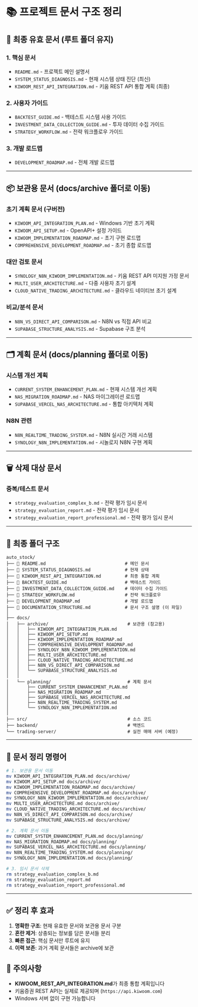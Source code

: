 # 📚 프로젝트 문서 구조 정리

## 🎯 최종 유효 문서 (루트 폴더 유지)

### 1. 핵심 문서
- `README.md` - 프로젝트 메인 설명서
- `SYSTEM_STATUS_DIAGNOSIS.md` - 현재 시스템 상태 진단 (최신)
- `KIWOOM_REST_API_INTEGRATION.md` - 키움 REST API 통합 계획 (최종)

### 2. 사용자 가이드
- `BACKTEST_GUIDE.md` - 백테스트 시스템 사용 가이드
- `INVESTMENT_DATA_COLLECTION_GUIDE.md` - 투자 데이터 수집 가이드
- `STRATEGY_WORKFLOW.md` - 전략 워크플로우 가이드

### 3. 개발 로드맵
- `DEVELOPMENT_ROADMAP.md` - 전체 개발 로드맵

---

## 📦 보관용 문서 (docs/archive 폴더로 이동)

### 초기 계획 문서 (구버전)
- `KIWOOM_API_INTEGRATION_PLAN.md` - Windows 기반 초기 계획
- `KIWOOM_API_SETUP.md` - OpenAPI+ 설정 가이드
- `KIWOOM_IMPLEMENTATION_ROADMAP.md` - 초기 구현 로드맵
- `COMPREHENSIVE_DEVELOPMENT_ROADMAP.md` - 초기 종합 로드맵

### 대안 검토 문서
- `SYNOLOGY_N8N_KIWOOM_IMPLEMENTATION.md` - 키움 REST API 미지원 가정 문서
- `MULTI_USER_ARCHITECTURE.md` - 다중 사용자 초기 설계
- `CLOUD_NATIVE_TRADING_ARCHITECTURE.md` - 클라우드 네이티브 초기 설계

### 비교/분석 문서
- `N8N_VS_DIRECT_API_COMPARISON.md` - N8N vs 직접 API 비교
- `SUPABASE_STRUCTURE_ANALYSIS.md` - Supabase 구조 분석

---

## 🗂️ 계획 문서 (docs/planning 폴더로 이동)

### 시스템 개선 계획
- `CURRENT_SYSTEM_ENHANCEMENT_PLAN.md` - 현재 시스템 개선 계획
- `NAS_MIGRATION_ROADMAP.md` - NAS 마이그레이션 로드맵
- `SUPABASE_VERCEL_NAS_ARCHITECTURE.md` - 통합 아키텍처 계획

### N8N 관련
- `N8N_REALTIME_TRADING_SYSTEM.md` - N8N 실시간 거래 시스템
- `SYNOLOGY_N8N_IMPLEMENTATION.md` - 시놀로지 N8N 구현 계획

---

## 🗑️ 삭제 대상 문서

### 중복/테스트 문서
- `strategy_evaluation_complex_b.md` - 전략 평가 임시 문서
- `strategy_evaluation_report.md` - 전략 평가 임시 문서
- `strategy_evaluation_report_professional.md` - 전략 평가 임시 문서

---

## 📂 최종 폴더 구조

```
auto_stock/
├── 📄 README.md                              # 메인 문서
├── 📄 SYSTEM_STATUS_DIAGNOSIS.md             # 현재 상태
├── 📄 KIWOOM_REST_API_INTEGRATION.md         # 최종 통합 계획
├── 📄 BACKTEST_GUIDE.md                      # 백테스트 가이드
├── 📄 INVESTMENT_DATA_COLLECTION_GUIDE.md    # 데이터 수집 가이드
├── 📄 STRATEGY_WORKFLOW.md                   # 전략 워크플로우
├── 📄 DEVELOPMENT_ROADMAP.md                 # 개발 로드맵
├── 📄 DOCUMENTATION_STRUCTURE.md             # 문서 구조 설명 (이 파일)
│
├── docs/
│   ├── archive/                              # 보관용 (참고용)
│   │   ├── KIWOOM_API_INTEGRATION_PLAN.md
│   │   ├── KIWOOM_API_SETUP.md
│   │   ├── KIWOOM_IMPLEMENTATION_ROADMAP.md
│   │   ├── COMPREHENSIVE_DEVELOPMENT_ROADMAP.md
│   │   ├── SYNOLOGY_N8N_KIWOOM_IMPLEMENTATION.md
│   │   ├── MULTI_USER_ARCHITECTURE.md
│   │   ├── CLOUD_NATIVE_TRADING_ARCHITECTURE.md
│   │   ├── N8N_VS_DIRECT_API_COMPARISON.md
│   │   └── SUPABASE_STRUCTURE_ANALYSIS.md
│   │
│   └── planning/                             # 계획 문서
│       ├── CURRENT_SYSTEM_ENHANCEMENT_PLAN.md
│       ├── NAS_MIGRATION_ROADMAP.md
│       ├── SUPABASE_VERCEL_NAS_ARCHITECTURE.md
│       ├── N8N_REALTIME_TRADING_SYSTEM.md
│       └── SYNOLOGY_N8N_IMPLEMENTATION.md
│
├── src/                                      # 소스 코드
├── backend/                                  # 백엔드
└── trading-server/                           # 실전 매매 서버 (예정)
```

---

## 🔄 문서 정리 명령어

```bash
# 1. 보관용 문서 이동
mv KIWOOM_API_INTEGRATION_PLAN.md docs/archive/
mv KIWOOM_API_SETUP.md docs/archive/
mv KIWOOM_IMPLEMENTATION_ROADMAP.md docs/archive/
mv COMPREHENSIVE_DEVELOPMENT_ROADMAP.md docs/archive/
mv SYNOLOGY_N8N_KIWOOM_IMPLEMENTATION.md docs/archive/
mv MULTI_USER_ARCHITECTURE.md docs/archive/
mv CLOUD_NATIVE_TRADING_ARCHITECTURE.md docs/archive/
mv N8N_VS_DIRECT_API_COMPARISON.md docs/archive/
mv SUPABASE_STRUCTURE_ANALYSIS.md docs/archive/

# 2. 계획 문서 이동
mv CURRENT_SYSTEM_ENHANCEMENT_PLAN.md docs/planning/
mv NAS_MIGRATION_ROADMAP.md docs/planning/
mv SUPABASE_VERCEL_NAS_ARCHITECTURE.md docs/planning/
mv N8N_REALTIME_TRADING_SYSTEM.md docs/planning/
mv SYNOLOGY_N8N_IMPLEMENTATION.md docs/planning/

# 3. 임시 문서 삭제
rm strategy_evaluation_complex_b.md
rm strategy_evaluation_report.md
rm strategy_evaluation_report_professional.md
```

---

## ✅ 정리 후 효과

1. **명확한 구조**: 현재 유효한 문서와 보관용 문서 구분
2. **혼란 제거**: 상충되는 정보를 담은 문서들 분리
3. **빠른 접근**: 핵심 문서만 루트에 유지
4. **이력 보존**: 과거 계획 문서들은 archive에 보관

## 📝 주의사항

- **KIWOOM_REST_API_INTEGRATION.md**가 최종 통합 계획입니다
- 키움증권 REST API는 실제로 제공되며 (`https://api.kiwoom.com`)
- Windows 서버 없이 구현 가능합니다
